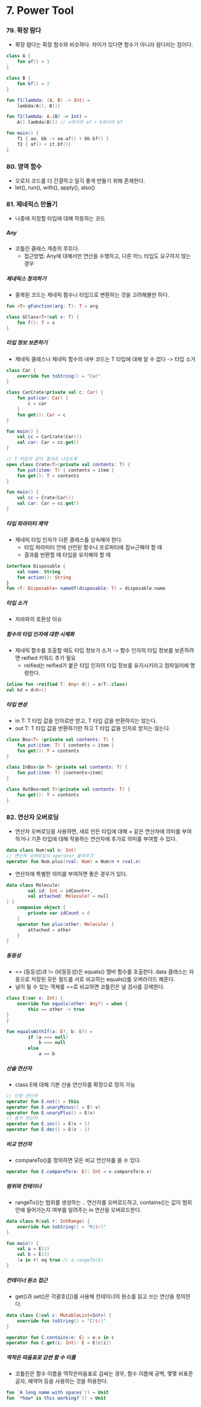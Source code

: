 # 7. Power Tool

### 79. 확장 람다
- 확장 람다는 확장 함수와 비슷하다. 차이가 있다면 함수가 아니라 람다라는 점이다.

```kotlin
class A {
    fun af() = 1
}

class B {
    fun bf() = 2
}

fun f1(lambda: (A, B) -> Int) = 
    lambda(A(), B())

fun f2(lambda: A.(B) -> Int) =
    A().lambda(B()) // a에서의 af + b에서의 bf    

fun main() {
    f1 { aa, bb -> aa.af() + bb.bf() }
    f2 { af() + it.bf()}
}
```

### 80. 영역 함수
- 오로지 코드를 더 간결하고 일긱 좋게 만들기 위해 존재한다.
- let(), run(), with(), apply(), also()

### 81. 제네릭스 만들기
- 나중에 지정할 타입에 대해 작동하는 코드 

##### Any
- 코틀린 클래스 계층의 루트다.
  - 접근방법: Any에 대해서만 연산을 수행하고, 다른 어느 타입도 요구하지 않는 경우
   
##### 제네릭스 정의하기
- 중복된 코드는 제네릭 함수나 타입으로 변환하는 것을 고려해볼만 하다.
```kotlin
fun <T> gFunction(arg: T): T = arg

class GClass<T>(val x: T) {
    fun f(): T = x
}
```

##### 타입 정보 보존하기 
- 제네릭 클래스나 제네릭 함수의 내부 코드는 T 타입에 대해 알 수 없다 -> 타입 소거

```kotlin
class Car {
    override fun toString() = "Car"
}

class CarCrate(private val c: Car) {
    fun put(car: Car) {
        c = car
    }
    fun get(): Car = c
}

fun main() {
    val cc = CarCrate(Car())
    val car: Car = cc.get()
}

// T 타입의 값이 결과로 나오도록 
open class Crate<T>(private val contents: T) {
    fun put(item: T) { contents = item }
    fun get(): T = contents
}

fun main() {
    val cc = Crate(Car())
    val car: Car = cc.get()
}
```

##### 타입 파라미터 제약
- 제네릭 타입 인자가 다른 클래스를 상속해야 한다.
  - 타입 파라미터 안에 선언된 함수나 프로퍼티에 접ㅂ근해야 할 때
  - 결과를 반환할 때 타입을 유지해야 할 때 

```kotlin
interface Disposable {
    val name: String
    fun action(): String
} 
fun <T: Disposable> nameOf(disposable: T) = disposable.name
```

##### 타입 소거
- 자바와의 호환성 이슈 

##### 함수의 타입 인자에 대한 시체화
- 제네릭 함수를 호출할 때도 타입 정보가 소거 -> 함수 인자의 타입 정보를 보존하려면 reified 키워드 추가 필요 
  - reified는 reified가 붙은 타입 인자의 타입 정보를 유지시키라고 컴파일러에 명령한다.

```kotlin
inline fun <reified T: Any> d() = a(T::class)
val kd = d<K>()
```

##### 타입 변성
- in T: T 타입 값을 인자로만 받고, T 타입 값을 반환하지는 않는다.
- out T: T 타입 값을 반환하기만 하고 T 타입 값을 인자로 받지는 않는다.
```kotlin
class Box<T> (private val contents: T) {
    fun put(item: T) { contents = item }
    fun get(): T = contents
}

class InBox<in T> (private val contents: T) {
    fun put(item: T) {contents=item}
}

class OutBox<out T>(private val contents: T) {
    fun get(): T = contents
}
```

### 82. 연산자 오버로딩
- 연산자 오버로딩을 사용하면, 새로 만든 타입에 대해 + 같은 연산자에 의미를 부여하거나 기존 타입에 대해 작용하는 연산자에 추가로 의미를 부여할 수 있다. 

```kotlin
data class Num(val n: Int)
// 연산자 오버로딩시 operator 붙여주기 
operator fun Num.plus(rval: Num) = Num(n + rval.n)
```

- 연산자에 특별한 의미를 부여하면 좋은 경우가 있다.
```kotlin
data class Molecule(
        val id: Int = idCount++,
        val attached: Molecule? = null
) {
    companion object {
        private var idCount = 0
    } 
    operator fun plus(other: Molecule) {
        attached = other
    }
}
``` 

##### 동등성
- == (동등성)과 != (비동등성)은 equals() 멤버 함수를 호출한다. data 클래스는 자동으로 저장된 모든 필드를 서로 비교하는 equals()를 오버라이드 해준다.
- 널이 될 수 있는 객체를 ==로 비교하면 코틀린은 널 검사를 강제한다. 

```kotlin
class E(var v: Int) {
    override fun equals(other: Any?) = when {
        this == other -> true
}     
}

fun equalsWithIf(a: E?, b: E?) =
        if (a === null)
            b === null
        else
            a == b
```

##### 산술 연산자
- class E에 대해 기본 산술 연산자를 확장으로 정의 가능
```kotlin
// 단항 연산자
operator fun E.not() = this
operator fun E.unaryMinus() = E(-v)
operator fun E.unaryPlus() = E(v)
// 증가 연산자
operator fun E.inc() = E(v + 1)
operator fun E.dec() = E(v - 1)
```

##### 비교 연산자
- compareTo()를 정의하면 모든 비교 연산자를 쓸 수 있다.
```kotlin
operator fun E.compareTo(e: E): Int = v.compareTo(e.v)
```

##### 범위와 컨테이너
- rangeTo()는 범위를 생성하는 .. 연산자를 오버로드하고, contains()는 값이 범위 안에 들어가는지 여부를 알려주는 in 연산을 오버로드한다.
```kotlin
data class R(val r: IntRange) {
    override fun toString() = "R($r)"
}

fun main() {
    val a = E(2)
    val b = E(3)
    (a in r) eq true // a.rangeTo(b)
}
```

##### 컨테이너 원소 접근
- get()과 set()은 각괄호([])를 사용해 컨테이너의 원소를 읽고 쓰는 연산을 정의한다.
```kotlin
data class C(val c: MutableList<Int>) {
    override fun toString() = "C($c)"
}

operator fun C.contains(e: E) = e.v in c
operator fun C.get(i: Int): E = E(c[i])
```

##### 역작은 따옴표로 감싼 함 수 이름 
- 코틀린은 함수 이름을 역작은따옴표로 감싸는 경우, 함수 이름에 공백, 몇몇 비표준 글자, 예약어 등을 사용하는 것을 허용한다.
```kotlin
fun `A long name with spaces`() = Unit
fun `*how* is this working?`() = Unit
```